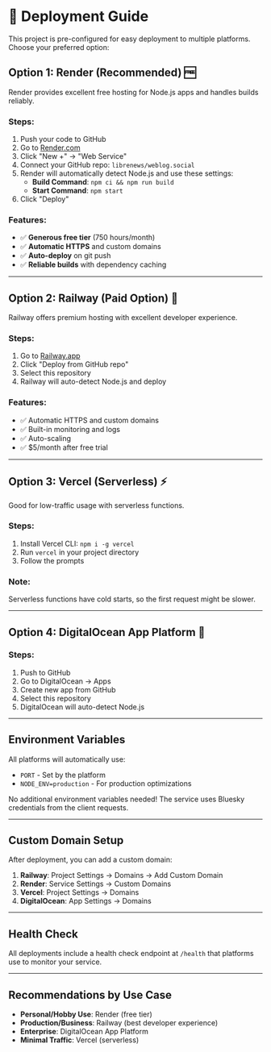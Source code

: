 # 🚀 Deployment Guide

This project is pre-configured for easy deployment to multiple platforms. Choose your preferred option:

## Option 1: Render (Recommended) 🆓

Render provides excellent free hosting for Node.js apps and handles builds reliably.

### Steps:
1. Push your code to GitHub  
2. Go to [Render.com](https://render.com)
3. Click "New +" → "Web Service"
4. Connect your GitHub repo: `librenews/weblog.social`
5. Render will automatically detect Node.js and use these settings:
   - **Build Command**: `npm ci && npm run build`
   - **Start Command**: `npm start`
6. Click "Deploy"

### Features:
- ✅ **Generous free tier** (750 hours/month)
- ✅ **Automatic HTTPS** and custom domains
- ✅ **Auto-deploy** on git push
- ✅ **Reliable builds** with dependency caching

---

## Option 2: Railway (Paid Option) 🚂

Railway offers premium hosting with excellent developer experience.

### Steps:
1. Go to [Railway.app](https://railway.app)
2. Click "Deploy from GitHub repo"
3. Select this repository
4. Railway will auto-detect Node.js and deploy

### Features:
- ✅ Automatic HTTPS and custom domains
- ✅ Built-in monitoring and logs
- ✅ Auto-scaling
- ✅ $5/month after free trial

---

## Option 3: Vercel (Serverless) ⚡

Good for low-traffic usage with serverless functions.

### Steps:
1. Install Vercel CLI: `npm i -g vercel`
2. Run `vercel` in your project directory
3. Follow the prompts

### Note:
Serverless functions have cold starts, so the first request might be slower.

---

## Option 4: DigitalOcean App Platform 🌊

### Steps:
1. Push to GitHub
2. Go to DigitalOcean → Apps
3. Create new app from GitHub
4. Select this repository
5. DigitalOcean will auto-detect Node.js

---

## Environment Variables

All platforms will automatically use:
- `PORT` - Set by the platform
- `NODE_ENV=production` - For production optimizations

No additional environment variables needed! The service uses Bluesky credentials from the client requests.

---

## Custom Domain Setup

After deployment, you can add a custom domain:

1. **Railway**: Project Settings → Domains → Add Custom Domain
2. **Render**: Service Settings → Custom Domains
3. **Vercel**: Project Settings → Domains
4. **DigitalOcean**: App Settings → Domains

---

## Health Check

All deployments include a health check endpoint at `/health` that platforms use to monitor your service.

---

## Recommendations by Use Case

- **Personal/Hobby Use**: Render (free tier)
- **Production/Business**: Railway (best developer experience)
- **Enterprise**: DigitalOcean App Platform
- **Minimal Traffic**: Vercel (serverless)

